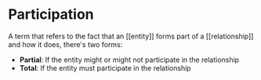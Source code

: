 # Participation
A term that refers to the fact that an [[entity]] forms part of a [[relationship]] and how it does, there's two forms:

* **Partial**: If the entity might or might not participate in the relationship
* **Total**: If the entity must participate in the relationship
